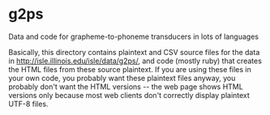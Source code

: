 # g2ps
Data and code for grapheme-to-phoneme transducers in lots of languages

Basically, this directory contains plaintext and CSV source files
for the data in http://isle.illinois.edu/isle/data/g2ps/, and 
code (mostly ruby) that creates the HTML files from these source
plaintext.  If you are using these files in your own code, you probably
want these plaintext files anyway, you probably don't want the HTML
versions -- the web page shows HTML versions only because most web
clients don't correctly display plaintext UTF-8 files.
